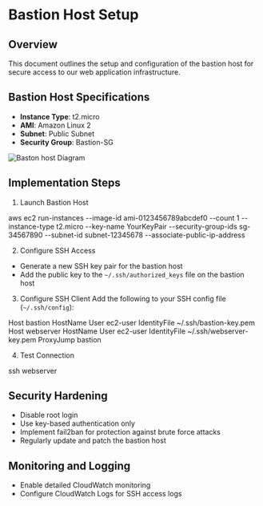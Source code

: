 # Bastion Host Setup

## Overview
This document outlines the setup and configuration of the bastion host for secure access to our web application infrastructure.

## Bastion Host Specifications
- **Instance Type**: t2.micro
- **AMI**: Amazon Linux 2
- **Subnet**: Public Subnet
- **Security Group**: Bastion-SG

 ![Baston host Diagram](https://github.com/user-attachments/assets/16b8d05a-81eb-479e-880f-a4b48de81354)


## Implementation Steps

1. Launch Bastion Host

aws ec2 run-instances --image-id ami-0123456789abcdef0 --count 1 --instance-type t2.micro --key-name YourKeyPair --security-group-ids sg-34567890 --subnet-id subnet-12345678 --associate-public-ip-address

2. Configure SSH Access
- Generate a new SSH key pair for the bastion host
- Add the public key to the `~/.ssh/authorized_keys` file on the bastion host

3. Configure SSH Client
Add the following to your SSH config file (`~/.ssh/config`):

Host bastion
HostName <Bastion-Public-IP>
User ec2-user
IdentityFile ~/.ssh/bastion-key.pem
Host webserver
HostName <WebServer-Private-IP>
User ec2-user
IdentityFile ~/.ssh/webserver-key.pem
ProxyJump bastion

4. Test Connection

ssh webserver

## Security Hardening
- Disable root login
- Use key-based authentication only
- Implement fail2ban for protection against brute force attacks
- Regularly update and patch the bastion host

## Monitoring and Logging
- Enable detailed CloudWatch monitoring
- Configure CloudWatch Logs for SSH access logs

